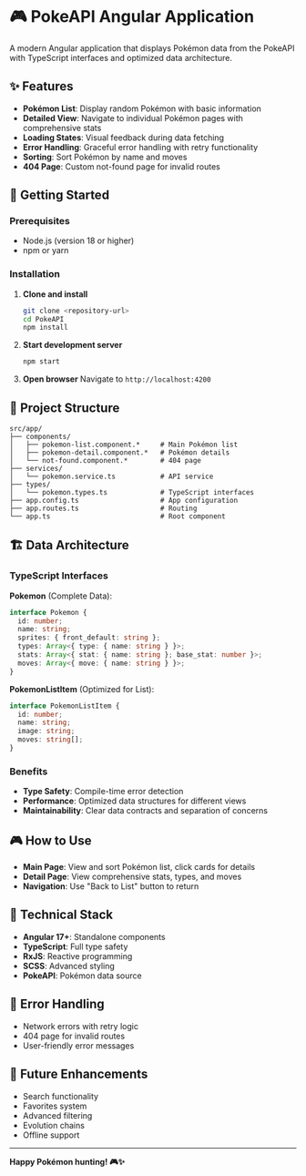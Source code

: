 # 🎮 PokeAPI Angular Application

A modern Angular application that displays Pokémon data from the PokeAPI with TypeScript interfaces and optimized data architecture.

## ✨ Features

- **Pokémon List**: Display random Pokémon with basic information
- **Detailed View**: Navigate to individual Pokémon pages with comprehensive stats
- **Loading States**: Visual feedback during data fetching
- **Error Handling**: Graceful error handling with retry functionality
- **Sorting**: Sort Pokémon by name and moves
- **404 Page**: Custom not-found page for invalid routes

## 🚀 Getting Started

### Prerequisites
- Node.js (version 18 or higher)
- npm or yarn

### Installation

1. **Clone and install**
   ```bash
   git clone <repository-url>
   cd PokeAPI
   npm install
   ```

2. **Start development server**
   ```bash
   npm start
   ```

3. **Open browser**
   Navigate to `http://localhost:4200`

## 📁 Project Structure

```
src/app/
├── components/
│   ├── pokemon-list.component.*     # Main Pokémon list
│   ├── pokemon-detail.component.*   # Pokémon details
│   └── not-found.component.*        # 404 page
├── services/
│   └── pokemon.service.ts           # API service
├── types/
│   └── pokemon.types.ts             # TypeScript interfaces
├── app.config.ts                    # App configuration
├── app.routes.ts                    # Routing
└── app.ts                           # Root component
```

## 🏗️ Data Architecture

### TypeScript Interfaces

**Pokemon** (Complete Data):
```typescript
interface Pokemon {
  id: number;
  name: string;
  sprites: { front_default: string };
  types: Array<{ type: { name: string } }>;
  stats: Array<{ stat: { name: string }; base_stat: number }>;
  moves: Array<{ move: { name: string } }>;
}
```

**PokemonListItem** (Optimized for List):
```typescript
interface PokemonListItem {
  id: number;
  name: string;
  image: string;
  moves: string[];
}
```

### Benefits
- **Type Safety**: Compile-time error detection
- **Performance**: Optimized data structures for different views
- **Maintainability**: Clear data contracts and separation of concerns

## 🎮 How to Use

- **Main Page**: View and sort Pokémon list, click cards for details
- **Detail Page**: View comprehensive stats, types, and moves
- **Navigation**: Use "Back to List" button to return

## 🔧 Technical Stack

- **Angular 17+**: Standalone components
- **TypeScript**: Full type safety
- **RxJS**: Reactive programming
- **SCSS**: Advanced styling
- **PokeAPI**: Pokémon data source

## 🐛 Error Handling

- Network errors with retry logic
- 404 page for invalid routes
- User-friendly error messages

## 🚀 Future Enhancements

- Search functionality
- Favorites system
- Advanced filtering
- Evolution chains
- Offline support

---

**Happy Pokémon hunting! 🎮✨**
